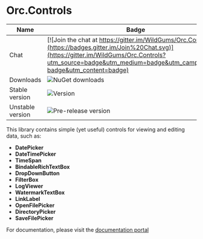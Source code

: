 Orc.Controls
============

Name|Badge
---|---
Chat|[![Join the chat at https://gitter.im/WildGums/Orc.Controls](https://badges.gitter.im/Join%20Chat.svg)](https://gitter.im/WildGums/Orc.Controls?utm_source=badge&utm_medium=badge&utm_campaign=pr-badge&utm_content=badge)
Downloads|![NuGet downloads](https://img.shields.io/nuget/dt/orc.controls.svg)
Stable version|![Version](https://img.shields.io/nuget/v/orc.controls.svg)
Unstable version|![Pre-release version](https://img.shields.io/nuget/vpre/orc.controls.svg)

This library contains simple (yet useful) controls for viewing and editing data, such as:

- **DatePicker**
- **DateTimePicker**
- **TimeSpan**
- **BindableRichTextBox**
- **DropDownButton**
- **FilterBox**
- **LogViewer**
- **WatermarkTextBox**
- **LinkLabel**
- **OpenFilePicker**
- **DirectoryPicker**
- **SaveFilePicker**

For documentation, please visit the [documentation portal](http://opensource.wildgums.com)
